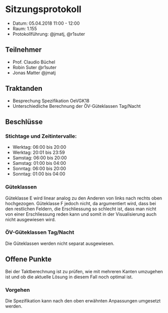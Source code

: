 # Sitzungsprotokoll

* Datum: 05.04.2018 11:00 - 12:00
* Raum: 1.155
* Protokollführung: @jmatj, @r1suter

## Teilnehmer

* Prof. Claudio Büchel
* Robin Suter @r1suter
* Jonas Matter @jmatj

## Traktanden

* Besprechung Spezifikation OeVGK18
* Unterschiedliche Berechnung der ÖV-Güteklassen Tag/Nacht

## Beschlüsse

### Stichtage und Zeitintervalle:
* Werktag: 06:00 bis 20:00
* Werktag: 20:01 bis 23:59
* Samstag: 06:00 bis 20:00
* Samstag: 01:00 bis 04:00
* Sonntag: 06:00 bis 20:00
* Sonntag: 01:00 bis 04:00

### Güteklassen

Güteklasse E wird linear analog zu den Anderen von links nach rechts oben hochgezogen.
Güteklasse F jedoch nicht, da argumentiert wird, dass bei den restlichen Feldern, die Erschliessung so schlecht ist, dass man nicht von einer Erschliessung reden kann und somit in der Visualisierung auch nicht ausgewiesen wird.

### ÖV-Güteklassen Tag/Nacht

Die Güteklassen werden nicht separat ausgewiesen.

## Offene Punkte

Bei der Taktberechnung ist zu prüfen, wie mit mehreren Kanten umzugehen ist und ob die aktuelle Lösung in diesem Fall noch optimal ist.

### Vorgehen

Die Spezifikation kann nach den oben erwähnten Anpassungen umgesetzt werden. 
